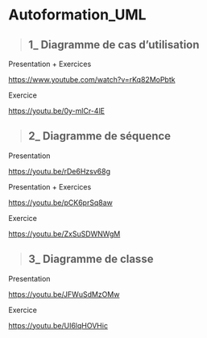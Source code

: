 # Autoformation_UML

> ## 1_ Diagramme de cas d’utilisation

Presentation + Exercices 

https://www.youtube.com/watch?v=rKq82MoPbtk

Exercice 

https://youtu.be/0y-mlCr-4lE

> ## 2_ Diagramme de séquence

Presentation 

https://youtu.be/rDe6Hzsv68g

Presentation + Exercices 

https://youtu.be/pCK6prSq8aw

Exercice

https://youtu.be/ZxSuSDWNWgM

> ## 3_ Diagramme de classe

Presentation

https://youtu.be/JFWuSdMzOMw

Exercice

https://youtu.be/UI6lqHOVHic
